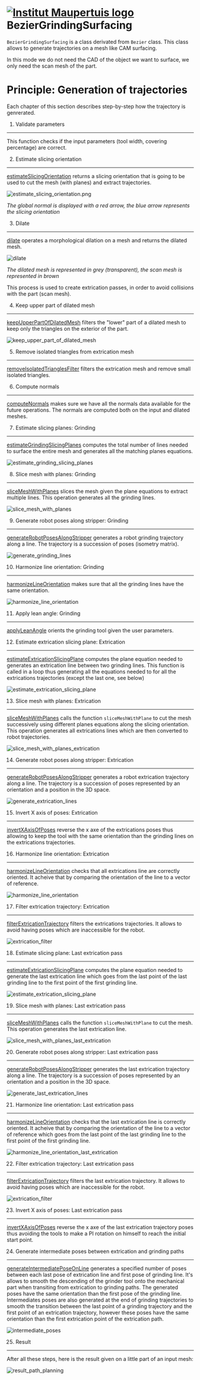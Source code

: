  [![Institut Maupertuis logo](https://avatars1.githubusercontent.com/u/12760694?v=3&s=80)](http://www.institutmaupertuis.fr) BezierGrindingSurfacing
===

`BezierGrindingSurfacing` is a class derivated from `Bezier` class.
This class allows to generate trajectories on a mesh like CAM surfacing.

In this mode we do not need the CAD of the object we want to surface, we only need the scan mesh of the part.

Principle: Generation of trajectories
===
Each chapter of this section describes step-by-step how the trajectory is genrerated.

1. Validate parameters
---
This function checks if the input parameters (tool width, covering percentage) are correct.

2. Estimate slicing orientation
---
[estimateSlicingOrientation](README_estimate_slicing_orientation.md) returns a slicing orientation that is going to be used to cut the mesh (with planes) and extract trajectories.

![estimate_slicing_orientation.png](estimate_slicing_orientation.png)

_The global normal is displayed with a red arrow, the blue arrow represents the slicing orientation_

3. Dilate
---
[dilate](README_dilate.md) operates a morphological dilation on a mesh and returns the dilated mesh.

![dilate](dilate.png)

_The dilated mesh is represented in grey (transparent), the scan mesh is represented in brown_

This process is used to create extrication passes, in order to avoid collisions with the part (scan mesh).

4. Keep upper part of dilated mesh
---
[keepUpperPartOfDilatedMesh](README_keep_upper_part_of_dilated_mesh.md) filters the "lower" part of a dilated mesh to keep only the triangles on the exterior of the part.

![keep_upper_part_of_dilated_mesh](keep_upper_part_of_dilated_mesh.png)

5. Remove isolated triangles from extrication mesh
---
[removeIsolatedTrianglesFilter](README_remove_isolated_triangles.md) filters the extrication mesh and remove small isolated triangles.

6. Compute normals
---
[computeNormals](README_compute_normals.md) makes sure we have all the normals data available for the future operations. The normals are computed both on the input and dilated meshes.

7. Estimate slicing planes: Grinding
---
[estimateGrindingSlicingPlanes](README_estimate_grinding_slicing_planes.md) computes the total number of lines needed to surface the entire mesh and generates all the matching planes equations.

![estimate_grinding_slicing_planes](estimate_grinding_slicing_planes.png)

8. Slice mesh with planes: Grinding
---
[sliceMeshWithPlanes](README_slice_mesh_with_planes.md) slices the mesh given the plane equations to extract multiple lines. This operation generates all the grinding lines.

![slice_mesh_with_planes](slice_mesh_with_planes.png)

9. Generate robot poses along stripper: Grinding
---
[generateRobotPosesAlongStripper](README_generate_robot_poses_along_stripper.md) generates a robot grinding trajectory along a line. The trajectory is a succession of poses (isometry matrix).

![generate_grinding_lines](generate_grinding_lines.png)

10. Harmonize line orientation: Grinding
---
[harmonizeLineOrientation](README_harmonize_line_orientation.md) makes sure that all the grinding lines have the same orientation.

![harmonize_line_orientation](harmonize_line_orientation.gif)

11. Apply lean angle: Grinding
---
[applyLeanAngle](README_apply_lean_angle.md) orients the grinding tool given the user parameters.

12. Estimate extrication slicing plane: Extrication
---
[estimateExtricationSlicingPlane](README_estimate_extrication_slicing_plane.md) computes the plane equation needed to generates an extrication line between two grinding lines. This function is called in a loop thus generating all the equations needed to for all the extrications trajectories (except the last one, see below)

![estimate_extrication_slicing_plane](estimate_extrication_slicing_plane.png)

13. Slice mesh with planes: Extrication
---
[sliceMeshWithPlanes](README_slice_mesh_with_planes.md) calls the function `sliceMeshWithPlane` to cut the mesh successively using different planes equations along the slicing orientation.
This operation generates all extrications lines which are then converted to robot trajectories.

![slice_mesh_with_planes_extrication](slice_mesh_with_planes_extrication.png)

14. Generate robot poses along stripper: Extrication
---
[generateRobotPosesAlongStripper](README_generate_robot_poses_along_stripper.md) generates a robot extrication trajectory along a line. The trajectory is a succession of poses represented by an orientation and a position in the 3D space.

![generate_extrication_lines](generate_extrication_lines.png)

15. Invert X axis of poses: Extrication
---
[invertXAxisOfPoses](README_invert_x_axis_of_poses.md) reverse the x axe of the extrications poses thus allowing to keep the tool with the same orientation than the grinding lines on the extrications trajectories.

16. Harmonize line orientation: Extrication
---
[harmonizeLineOrientation](README_harmonize_line_orientation.md) checks that all extrications line are correctly oriented. It acheive that by comparing the orientation of the line to a vector of reference.

![harmonize_line_orientation](harmonize_line_orientation.gif)

17. Filter extrication trajectory: Extrication
---
[filterExtricationTrajectory](README_filter_extrication_trajectory.md) filters the extrications trajectories. It allows to avoid having poses which are inaccessible for the robot.

![extrication_filter](extrication_filter.gif)

18. Estimate slicing plane: Last extrication pass
---
[estimateExtricationSlicingPlane](README_estimate_extrication_slicing_plane.md) computes the plane equation needed to generate the last extrication line which goes from the last point of the last grinding line to the first point of the first grinding line.

![estimate_extrication_slicing_plane](estimate_extrication_slicing_plane.png)

19. Slice mesh with planes: Last extrication pass
---
[sliceMeshWithPlanes](README_slice_mesh_with_planes.md) calls the function `sliceMeshWithPlane` to cut the mesh. This operation generates the last extrication line.

![slice_mesh_with_planes_last_extrication](slice_mesh_with_planes_last_extrication.png)

20. Generate robot poses along stripper: Last extrication pass
---
[generateRobotPosesAlongStripper](README_generate_robot_poses_along_stripper.md) generates the last extrication trajectory along a line. The trajectory is a succession of poses represented by an orientation and a position in the 3D space.

![generate_last_extrication_lines](generate_last_extrication_lines.png)

21. Harmonize line orientation: Last extrication pass
---
[harmonizeLineOrientation](README_harmonize_line_orientation.md) checks that the last extrication line is correctly oriented. It acheive that by comparing the orientation of the line to a vector of reference which goes from the last point of the last grinding line to the first point of the 
first grinding line.

![harmonize_line_orientation_last_extrication](harmonize_line_orientation_last_extrication.gif)

22. Filter extrication trajectory: Last extrication pass
---
[filterExtricationTrajectory](README_filter_extrication_trajectory.md) filters the last extrication trajectory. It allows to avoid having poses which are inaccessible for the robot.

![extrication_filter](last_extrication_filter.png)

23. Invert X axis of poses: Last extrication pass
---
[invertXAxisOfPoses](README_invert_x_axis_of_poses.md) reverse the x axe of the last extrication trajectory poses thus avoiding the tools to make a PI rotation on himself to reach the initial start point.

24. Generate intermediate poses between extrication and grinding paths
---
[generateIntermediatePoseOnLine](README_generate_intermediate_poses_on_line.md) generates a specified number of poses between each last pose of extrication line and first pose of grinding line. It's 
allows to smooth the descending of the grinder tool onto the mechanical part when transiting from extrication to grinding paths. The generated poses have the same orientation than the first pose of the grinding line. Intermediates poses are also generated at the end of grinding trajectories to smooth the transition between the last point of a grinding trajectory and the first point of an extrication trajectory, however these poses have the same orientation than the first extrication point of the extrication path.  

![intermediate_poses](intermediate_poses.gif)

25. Result
---
After all these steps, here is the result given on a little part of an input mesh:

![result_path_planning](result_path_planning.png)

